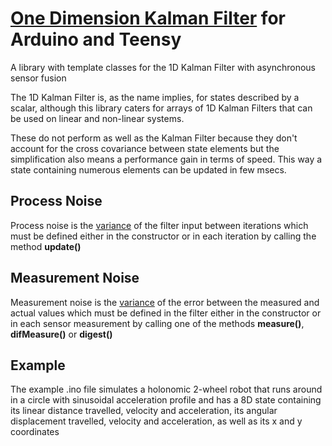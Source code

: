 # [One Dimension Kalman Filter](https://github.com/halsw/Kalman1D) for Arduino and Teensy
A library with template classes for the 1D Kalman Filter with asynchronous sensor fusion

The 1D Kalman Filter is, as the name implies, for states described by a scalar, although this library caters for arrays of 1D Kalman Filters that can be used on linear and non-linear systems.

These do not perform as well as the Kalman Filter because they don't account for the cross covariance between state elements but the simplification also means a performance gain in terms of speed. This way a state containing numerous elements can be updated in few msecs.

## Process Noise
Process noise is the [variance](https://en.wikipedia.org/wiki/Variance) of the filter input between iterations which must be defined either in the constructor or in each iteration by calling the method **update()**

## Measurement Noise
Measurement noise is the [variance](https://en.wikipedia.org/wiki/Variance) of the error between the measured and actual values which must be defined in the filter either in the constructor or in each sensor measurement by calling one of the methods **measure()**, **difMeasure()** or **digest()**

## Example
The example .ino file simulates a holonomic 2-wheel robot that runs around in a circle with sinusoidal acceleration profile and has a 8D state containing its linear distance travelled, velocity and acceleration, its angular displacement travelled, velocity and acceleration, as well as its x and y coordinates

